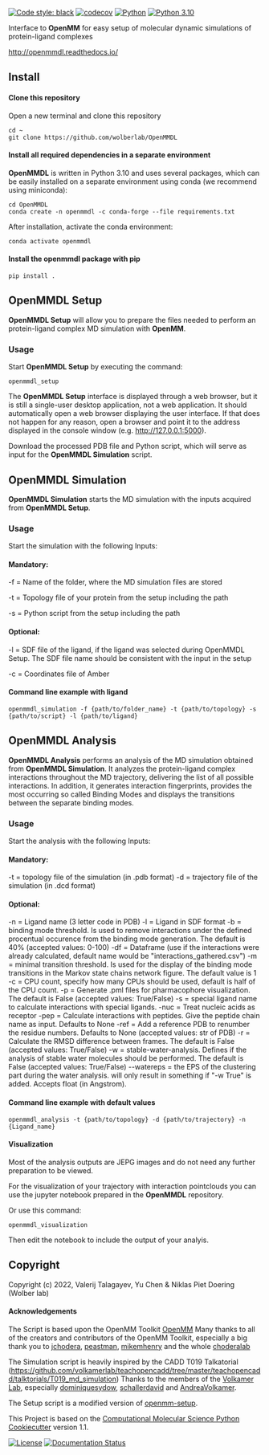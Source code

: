 [![Code style: black](https://img.shields.io/badge/code%20style-black-000000.svg)](https://github.com/psf/black)
[![codecov](https://codecov.io/gh/talagayev/OpenMMDL/graph/badge.svg?token=950HZ93CKS)](https://codecov.io/gh/talagayev/OpenMMDL)
[![Python](https://img.shields.io/badge/python-3.10-blue)]([https://opensource.org/licenses/MIT](https://img.shields.io/badge/python-3.10-blue))
[![Python 3.10](https://img.shields.io/badge/python-3.10-blue.svg)](https://www.python.org/downloads/release/python-3100/)

Interface to **OpenMM** for easy setup of molecular dynamic simulations of
protein-ligand complexes

http://openmmdl.readthedocs.io/

## Install

#### Clone this repository

Open a new terminal and clone this repository

    cd ~
    git clone https://github.com/wolberlab/OpenMMDL

#### Install all required dependencies in a separate environment

**OpenMMDL** is written in Python 3.10 and uses several packages, which can
be easily installed on a separate environment using conda (we recommend
using miniconda):

    cd OpenMMDL
    conda create -n openmmdl -c conda-forge --file requirements.txt

After installation, activate the conda environment:

    conda activate openmmdl

#### Install the openmmdl package with pip

    pip install .

## OpenMMDL Setup

**OpenMMDL Setup** will allow you to prepare the files needed to perform an protein-ligand complex MD simulation with **OpenMM**.

### Usage

Start **OpenMMDL Setup** by executing the command:

    openmmdl_setup

The **OpenMMDL Setup** interface is displayed through a web browser, but it is still
a single-user desktop application, not a web application. It should
automatically open a web browser displaying the user interface. If that does not happen for any reason, open a browser and point it to
the address displayed in the console window (e.g. http://127.0.0.1:5000).

Download the processed PDB file and Python script, which will serve as input
for the **OpenMMDL Simulation** script.

## OpenMMDL Simulation

**OpenMMDL Simulation** starts the MD simulation with the inputs acquired
from **OpenMMDL Setup**.

### Usage

Start the simulation with the following Inputs:

#### Mandatory:
-f = Name of the folder, where the MD simulation files are stored

-t = Topology file of your protein from the setup including the path

-s = Python script from the setup including the path

#### Optional:
-l = SDF file of the ligand, if the ligand was selected during OpenMMDL
Setup. The SDF file name should be consistent with the input in the setup

-c = Coordinates file of Amber


#### Command line example with ligand

    openmmdl_simulation -f {path/to/folder_name} -t {path/to/topology} -s {path/to/script} -l {path/to/ligand}

## OpenMMDL Analysis

**OpenMMDL Analysis** performs an analysis of the MD simulation obtained from **OpenMMDL Simulation**.
It analyzes the protein-ligand complex interactions throughout the MD trajectory, delivering the list of
all possible interactions. In addition, it generates interaction fingerprints, provides the most occurring so called Binding Modes
and displays the transitions between the separate binding modes.

### Usage

Start the analysis with the following Inputs:

#### Mandatory:
-t = topology file of the simulation (in .pdb format)
-d = trajectory file of the simulation (in .dcd format)

#### Optional:
-n = Ligand name (3 letter code in PDB)
-l = Ligand in SDF format
-b = binding mode threshold. Is used to remove interactions under the defined procentual occurence from the binding mode generation. The default is 40% (accepted values: 0-100)
-df = Dataframe (use if the interactions were already calculated, default name would be "interactions_gathered.csv")
-m = minimal transition threshold. Is used for the display of the binding mode transitions in the Markov state chains network figure. The default value is 1
-c = CPU count, specify how many CPUs should be used, default is half of the CPU count.
-p = Generate .pml files for pharmacophore visualization. The default is False (accepted values: True/False)
-s = special ligand name to calculate interactions with special ligands.
-nuc = Treat nucleic acids as receptor
-pep = Calculate interactions with peptides. Give the peptide chain name as input. Defaults to None
-ref = Add a reference PDB to renumber the residue numbers. Defaults to None (accepted values: str of PDB)
-r = Calculate the RMSD difference between frames. The default is False (accepted values: True/False)
-w = stable-water-analysis. Defines if the analysis of stable water molecules should be performed. The default is False (accepted values: True/False)
--watereps = the EPS of the clustering part during the water analysis. will only result in something if "-w True" is added. Accepts float (in Angstrom).

#### Command line example with default values

    openmmdl_analysis -t {path/to/topology} -d {path/to/trajectory} -n {Ligand_name}


#### Visualization
Most of the analysis outputs are JEPG images and do not need any further preparation to be viewed.

For the visualization of your trajectory with interaction pointclouds you can use the jupyter notebook prepared in the **OpenMMDL** repository.

Or use this command:
```
openmmdl_visualization
```
Then edit the notebook to include the output of your analyis.
## Copyright
Copyright (c) 2022, Valerij Talagayev, Yu Chen & Niklas Piet Doering (Wolber lab)

#### Acknowledgements

The Script is based upon the OpenMM Toolkit [OpenMM](https://github.com/openmm)
Many thanks to all of the creators and contributors of the OpenMM Toolkit, especially a big thank you to [jchodera](https://github.com/jchodera), [peastman](https://github.com/peastman), [mikemhenry](https://github.com/mikemhenry) and the whole [choderalab](https://github.com/choderalab) 

The Simulation script is heavily inspired by the CADD T019 Talkatorial
(https://github.com/volkamerlab/teachopencadd/tree/master/teachopencadd/talktorials/T019_md_simulation)
Thanks to the members of the [Volkamer Lab](https://volkamerlab.org/),
especially [dominiquesydow](https://github.com/dominiquesydow/), [schallerdavid](https://github.com/schallerdavid) and [AndreaVolkamer](https://github.com/andreavolkamer).

The Setup script is a modified version of [openmm-setup](https://github.com/openmm/openmm-setup).
 
This Project is based on the 
[Computational Molecular Science Python Cookiecutter](https://github.com/molssi/cookiecutter-cms) version 1.1.


[![License](https://img.shields.io/badge/License-MIT-blue.svg)](https://opensource.org/licenses/MIT)
[![Documentation Status](https://readthedocs.org/projects/openmmdl/badge/?version=latest)](https://openmmdl.readthedocs.io/en/latest/?badge=latest)
